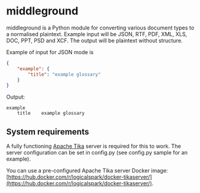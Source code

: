 # middleground
middleground is a Python module for converting various document types to a normalised plaintext. Example input will be JSON, RTF, PDF, XML, XLS, DOC, PPT, PSD and XCF. The output will be plaintext without structure.

Example of input for JSON mode is
```json
{
    "example": {
        "title": "example glossary"
    }
}
```

Output:

```plaintext
example
    title    example glossary
```

## System requirements
A fully functioning [Apache Tika](https://tika.apache.org/) server is required for this to work. The server configuration can be set in config.py (see config.py sample for an example).

You can use a pre-configured Apache Tika server Docker image: [https://hub.docker.com/r/logicalspark/docker-tikaserver/](https://hub.docker.com/r/logicalspark/docker-tikaserver/).
